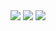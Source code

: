 <img src="https://github-readme-stats.vercel.app/api?username=drmeepso&show_icons=true&theme=dracula">
<img src="https://github-readme-stats.vercel.app/api/top-langs/?username=drmeepso&show_icons=true&theme=dracula">
<img src="https://github-readme-stats.vercel.app/api/pin/?username=DrMeepso&repo=AntiMod&theme=dracula">
